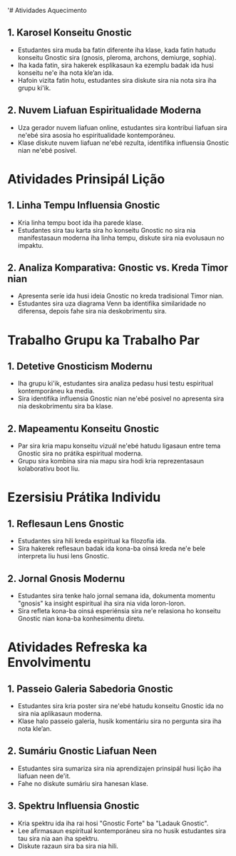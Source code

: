 '# Atividades Aquecimento

## 1. Karosel Konseitu Gnostic

- Estudantes sira muda ba fatin diferente iha klase, kada fatin hatudu konseitu Gnostic sira (gnosis, pleroma, archons, demiurge, sophia).
- Iha kada fatin, sira hakerek esplikasaun ka ezemplu badak ida husi konseitu ne'e iha nota kle’an ida.
- Hafoin vizita fatin hotu, estudantes sira diskute sira nia nota sira iha grupu ki'ik.

## 2. Nuvem Liafuan Espiritualidade Moderna

- Uza gerador nuvem liafuan online, estudantes sira kontribui liafuan sira ne'ebé sira asosia ho espiritualidade kontemporáneu.
- Klase diskute nuvem liafuan ne'ebé rezulta, identifika influensia Gnostic nian ne'ebé posivel.

# Atividades Prinsipál Lição

## 1. Linha Tempu Influensia Gnostic

- Kria linha tempu boot ida iha parede klase.
- Estudantes sira tau karta sira ho konseitu Gnostic no sira nia manifestasaun moderna iha linha tempu, diskute sira nia evolusaun no impaktu.

## 2. Analiza Komparativa: Gnostic vs. Kreda Timor nian

- Apresenta seríe ida husi ideia Gnostic no kreda tradisional Timor nian.
- Estudantes sira uza diagrama Venn ba identifika similaridade no diferensa, depois fahe sira nia deskobrimentu sira.

# Trabalho Grupu ka Trabalho Par

## 1. Detetive Gnosticism Modernu

- Iha grupu ki'ik, estudantes sira analiza pedasu husi testu espiritual kontemporáneu ka media.
- Sira identifika influensia Gnostic nian ne'ebé posivel no apresenta sira nia deskobrimentu sira ba klase.

## 2. Mapeamentu Konseitu Gnostic

- Par sira kria mapu konseitu vizuál ne'ebé hatudu ligasaun entre tema Gnostic sira no prátika espiritual moderna.
- Grupu sira kombina sira nia mapu sira hodi kria reprezentasaun kolaborativu boot liu.

# Ezersisiu Prátika Individu

## 1. Reflesaun Lens Gnostic

- Estudantes sira hili kreda espiritual ka filozofia ida.
- Sira hakerek reflesaun badak ida kona-ba oinsá kreda ne'e bele interpreta liu husi lens Gnostic.

## 2. Jornal Gnosis Modernu

- Estudantes sira tenke halo jornal semana ida, dokumenta momentu "gnosis" ka insight espiritual iha sira nia vida loron-loron.
- Sira refleta kona-ba oinsá esperiénsia sira ne'e relasiona ho konseitu Gnostic nian kona-ba konhesimentu diretu.

# Atividades Refreska ka Envolvimentu

## 1. Passeio Galeria Sabedoria Gnostic

- Estudantes sira kria poster sira ne'ebé hatudu konseitu Gnostic ida no sira nia aplikasaun moderna.
- Klase halo passeio galeria, husik komentáriu sira no pergunta sira iha nota kle’an.

## 2. Sumáriu Gnostic Liafuan Neen

- Estudantes sira sumariza sira nia aprendizajen prinsipál husi lição iha liafuan neen de'it.
- Fahe no diskute sumáriu sira hanesan klase.

## 3. Spektru Influensia Gnostic

- Kria spektru ida iha rai hosi "Gnostic Forte" ba "Ladauk Gnostic".
- Lee afirmasaun espiritual kontemporáneu sira no husik estudantes sira tau sira nia aan iha spektru.
- Diskute razaun sira ba sira nia hili.